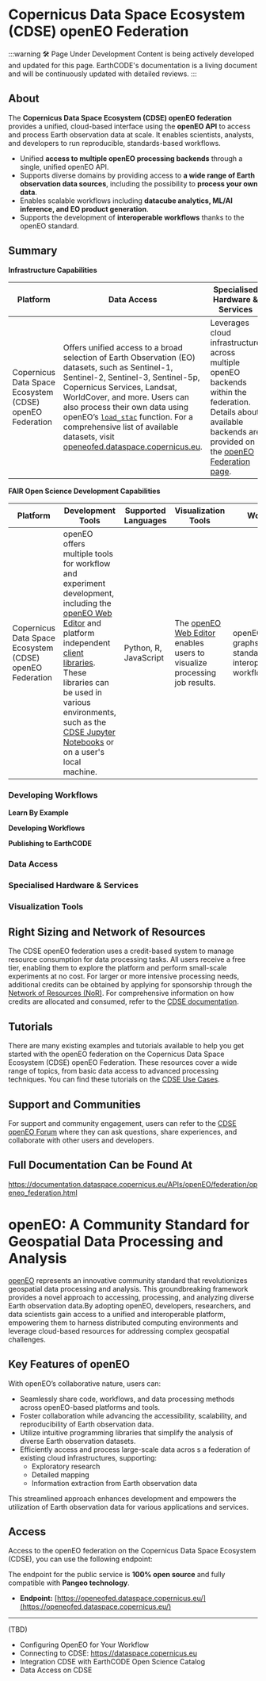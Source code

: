 # Copernicus Data Space Ecosystem (CDSE) openEO Federation
:::warning 🛠️ Page Under Development
Content is being actively developed and updated for this page. EarthCODE's documentation is a living document and will be continuously updated with detailed reviews.
:::

## About

<FeatureCard img="/img/platforms/platform_logos/cdse.png" alt="CDSE openEO Federation Logo" title="CDSE openEO Federation">

The **Copernicus Data Space Ecosystem (CDSE) openEO federation** provides a unified, cloud-based interface using the **openEO API** to access and process Earth observation data at scale. It enables scientists, analysts, and developers to run reproducible, standards-based workflows.

* Unified **access to multiple openEO processing backends** through a single, unified openEO API.
* Supports diverse domains by providing access to **a wide range of Earth observation data sources**, including the possibility to **process your own data**.
* Enables scalable workflows including **datacube analytics, ML/AI inference, and EO product generation**.
* Supports the development of **interoperable workflows** thanks to the openEO standard.
</FeatureCard>

## Summary

**Infrastructure Capabilities**

| Platform | Data Access | Specialised Hardware & Services | Compatible Workflows |
|--------------------------------------|----------------------------------------------------------------------------------------------------------|----------------------------------|---------------------------|
| Copernicus Data Space Ecosystem (CDSE) openEO Federation | Offers unified access to a broad selection of Earth Observation (EO) datasets, such as Sentinel-1, Sentinel-2, Sentinel-3, Sentinel-5p, Copernicus Services, Landsat, WorldCover, and more. Users can also process their own data using openEO’s [`load_stac`](https://open-eo.github.io/openeo-python-client/api.html#openeo.rest.connection.Connection.load_stac) function. For a comprehensive list of available datasets, visit [openeofed.dataspace.copernicus.eu](https://openeofed.dataspace.copernicus.eu). | Leverages cloud infrastructure across multiple openEO backends within the federation. Details about available backends are provided on the [openEO Federation page](https://documentation.dataspace.copernicus.eu/APIs/openEO/federation/openeo_federation.html#federation-members). | Built on the openEO API, the platform supports execution of openEO Process Graphs and User Defined Processes. |

**FAIR Open Science Development Capabilities**

| Platform | Development Tools | Supported Languages | Visualization Tools | Workflow Type |
| --- | --- | --- | --- | --- |
| Copernicus Data Space Ecosystem (CDSE) openEO Federation | openEO offers multiple tools for workflow and experiment development, including the [openEO Web Editor](https://openeofed.dataspace.copernicus.eu/) and platform independent [client libraries](https://openeo.org/documentation). These libraries can be used in various environments, such as the [CDSE Jupyter Notebooks](http://jupyterhub.dataspace.copernicus.eu/) or on a user's local machine. | Python, R, JavaScript | The [openEO Web Editor](https://openeofed.dataspace.copernicus.eu/) enables users to visualize processing job results. | openEO process graphs as standardized, interoperable workflows/experiments |


### Developing Workflows

**Learn By Example**

**Developing Workflows**

**Publishing to EarthCODE**

### Data Access

### Specialised Hardware & Services

### Visualization Tools

## Right Sizing and Network of Resources
The CDSE openEO federation uses a credit-based system to manage resource consumption for data processing tasks. All users receive a free tier, enabling them to explore the platform and perform small-scale experiments at no cost. For larger or more intensive processing needs, additional credits can be obtained by applying for sponsorship through the [Network of Resources (NoR)](https://portfolio.nor-discover.org/Service/VITO/SponsoringWizardPricelist). For comprehensive information on how credits are allocated and consumed, refer to the [CDSE documentation](https://documentation.dataspace.copernicus.eu/APIs/openEO/credit_usage.html).

## Tutorials
There are many existing examples and tutorials available to help you get started with the openEO federation on the Copernicus Data Space Ecosystem (CDSE) openEO Federation. These resources cover a wide range of topics, from basic data access to advanced processing techniques. You can find these tutorials on the [CDSE Use Cases](https://documentation.dataspace.copernicus.eu/Usecase.html).

## Support and Communities
For support and community engagement, users can refer to the [CDSE openEO Forum](https://forum.dataspace.copernicus.eu/c/openeo/28) where they can ask questions, share experiences, and collaborate with other users and developers.

## Full Documentation Can be Found At
https://documentation.dataspace.copernicus.eu/APIs/openEO/federation/openeo_federation.html







# openEO: A Community Standard for Geospatial Data Processing and Analysis

[openEO](https://openeo.org/) represents an innovative community standard that revolutionizes geospatial data processing and analysis. This groundbreaking framework provides a novel approach to accessing, processing, and analyzing diverse Earth observation data.By adopting openEO, developers, researchers, and data scientists gain access to a unified and interoperable platform, empowering them to harness distributed computing environments and leverage cloud-based resources for addressing complex geospatial challenges.

## Key Features of openEO

With openEO’s collaborative nature, users can:

- Seamlessly share code, workflows, and data processing methods across openEO-based platforms and tools.
- Foster collaboration while advancing the accessibility, scalability, and reproducibility of Earth observation data.
- Utilize intuitive programming libraries that simplify the analysis of diverse Earth observation datasets.
- Efficiently access and process large-scale data acros s a federation of existing cloud infrastructures, supporting:
  - Exploratory research
  - Detailed mapping
  - Information extraction from Earth observation data

This streamlined approach enhances development and empowers the utilization of Earth observation data for various applications and services.

## Access

Access to the openEO federation on the Copernicus Data Space Ecosystem (CDSE), you can use the following endpoint:

The endpoint for the public service is **100% open source** and fully compatible with **Pangeo technology**. 

- **Endpoint:** [https://openeofed.dataspace.copernicus.eu/](https://openeofed.dataspace.copernicus.eu/)



---

(TBD)
- Configuring OpenEO for Your Workflow
- Connecting to CDSE: https://dataspace.copernicus.eu
- Integration CDSE with EarthCODE Open Science Catalog
- Data Access on CDSE
